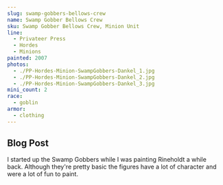 ```yaml
---
slug: swamp-gobbers-bellows-crew
name: Swamp Gobber Bellows Crew
sku: Swamp Gobber Bellows Crew, Minion Unit
line:
  - Privateer Press
  - Hordes
  - Minions
painted: 2007
photos:
  - ./PP-Hordes-Minion-SwampGobbers-Dankel_1.jpg
  - ./PP-Hordes-Minion-SwampGobbers-Dankel_2.jpg
  - ./PP-Hordes-Minion-SwampGobbers-Dankel_3.jpg
mini_count: 2
race:
  - goblin
armor:
  - clothing
---
```


## Blog Post

I started up the Swamp Gobbers while I was painting Rineholdt a while back. Although they're pretty basic the figures have a lot of character and were a lot of fun to paint.
